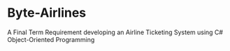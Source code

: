 # Byte-Airlines
A Final Term Requirement developing an Airline Ticketing System using C# Object-Oriented Programming
